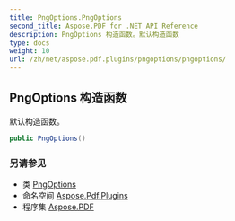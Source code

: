 ```yaml
---
title: PngOptions.PngOptions
second_title: Aspose.PDF for .NET API Reference
description: PngOptions 构造函数。默认构造函数
type: docs
weight: 10
url: /zh/net/aspose.pdf.plugins/pngoptions/pngoptions/
---
```

## PngOptions 构造函数

默认构造函数。

```csharp
public PngOptions()
```

### 另请参见

* 类 [PngOptions](../)
* 命名空间 [Aspose.Pdf.Plugins](../../../aspose.pdf.plugins/)
* 程序集 [Aspose.PDF](../../../)